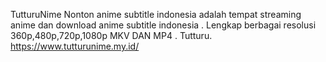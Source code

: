TutturuNime Nonton anime subtitle indonesia adalah tempat streaming anime dan download anime subtitle indonesia . Lengkap berbagai resolusi 360p,480p,720p,1080p MKV DAN MP4 . Tutturu. https://www.tutturunime.my.id/
